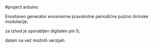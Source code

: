 #project arduino

Enostaven generator enosmerne pravokotne periodične pulzno širinske modulacije;

za izhod je uporabljen digitalen pin 5;

dalam na več možnih verzijah.
